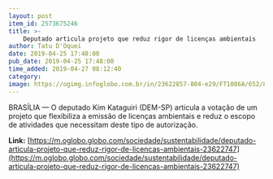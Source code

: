 ```yaml
---
layout: post
item_id: 2573675246
title: >-
    Deputado articula projeto que reduz rigor de licenças ambientais
author: Tatu D'Oquei
date: 2019-04-25 17:48:00
pub_date: 2019-04-25 17:48:00
time_added: 2019-04-27 08:12:40
category: 
image: https://ogimg.infoglobo.com.br/in/23622857-804-e29/FT1086A/652/81017784_PA-Brasilia-BSB-05-02-2019-Dep-Kim-KataguiriPlenario-da-camara.-Foto-Flickr.jpg
---
```


BRASÍLIA — O deputado Kim Kataguiri (DEM-SP) articula a votação de um projeto que flexibiliza a emissão de licenças ambientais e reduz o escopo de atividades que necessitam deste tipo de autorização.

**Link:** [https://m.oglobo.globo.com/sociedade/sustentabilidade/deputado-articula-projeto-que-reduz-rigor-de-licencas-ambientais-23622747](https://m.oglobo.globo.com/sociedade/sustentabilidade/deputado-articula-projeto-que-reduz-rigor-de-licencas-ambientais-23622747)

